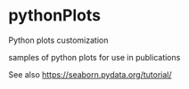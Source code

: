 # pythonPlots
Python plots customization

samples of python plots for use in publications

See also https://seaborn.pydata.org/tutorial/
